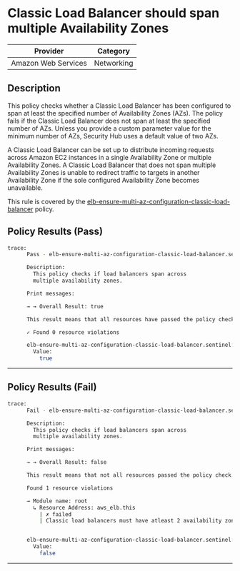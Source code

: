 # Classic Load Balancer should span multiple Availability Zones

| Provider            | Category     |
|---------------------|--------------|
| Amazon Web Services | Networking   |

## Description

This policy checks whether a Classic Load Balancer has been configured to span at least the specified number of Availability Zones (AZs). The policy fails if the Classic Load Balancer does not span at least the specified number of AZs. Unless you provide a custom parameter value for the minimum number of AZs, Security Hub uses a default value of two AZs.

A Classic Load Balancer can be set up to distribute incoming requests across Amazon EC2 instances in a single Availability Zone or multiple Availability Zones. A Classic Load Balancer that does not span multiple Availability Zones is unable to redirect traffic to targets in another Availability Zone if the sole configured Availability Zone becomes unavailable.

This rule is covered by the [elb-ensure-multi-az-configuration-classic-load-balancer](../../policies/elb-ensure-multi-az-configuration-classic-load-balancer.sentinel) policy.

## Policy Results (Pass)
```bash
trace:
      Pass - elb-ensure-multi-az-configuration-classic-load-balancer.sentinel

      Description:
        This policy checks if load balancers span across
        multiple availability zones.

      Print messages:

      → → Overall Result: true

      This result means that all resources have passed the policy check for the policy elb-ensure-multi-az-configuration.

      ✓ Found 0 resource violations

      elb-ensure-multi-az-configuration-classic-load-balancer.sentinel:54:1 - Rule "main"
        Value:
          true
```

---

## Policy Results (Fail)
```bash
trace:
      Fail - elb-ensure-multi-az-configuration-classic-load-balancer.sentinel

      Description:
        This policy checks if load balancers span across
        multiple availability zones.

      Print messages:

      → → Overall Result: false

      This result means that not all resources passed the policy check and the protected behavior is not allowed for the policy elb-ensure-multi-az-configuration.

      Found 1 resource violations

      → Module name: root
        ↳ Resource Address: aws_elb.this
          | ✗ failed
          | Classic load balancers must have atleast 2 availability zones configured


      elb-ensure-multi-az-configuration-classic-load-balancer.sentinel:54:1 - Rule "main"
        Value:
          false
```

---